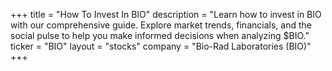 +++
title = "How To Invest In BIO"
description = "Learn how to invest in BIO with our comprehensive guide. Explore market trends, financials, and the social pulse to help you make informed decisions when analyzing $BIO."
ticker = "BIO"
layout = "stocks"
company = "Bio-Rad Laboratories (BIO)"
+++

